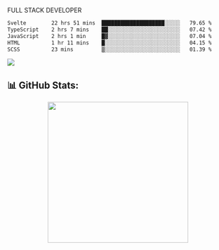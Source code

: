 FULL  STACK DEVELOPER


 <!--START_SECTION:waka-->

```txt
Svelte        22 hrs 51 mins  ████████████████████░░░░░   79.65 %
TypeScript    2 hrs 7 mins    ██░░░░░░░░░░░░░░░░░░░░░░░   07.42 %
JavaScript    2 hrs 1 min     █▓░░░░░░░░░░░░░░░░░░░░░░░   07.04 %
HTML          1 hr 11 mins    █░░░░░░░░░░░░░░░░░░░░░░░░   04.15 %
SCSS          23 mins         ▒░░░░░░░░░░░░░░░░░░░░░░░░   01.39 %
```

<!--END_SECTION:waka-->



  <p align="start">
<a href="https://linkedin.com/in/Abhishek">
<img src="https://skillicons.dev/icons?i=cpp,java,python,html,css,js,postgres,mongodb,linux,bash,git,github,react,express,nodejs,nextjs,gcp,docker,vscode,postman,powershell,githubactions,&theme=dark&perline=10" />
</a>
</p>



## 📊 GitHub Stats:

 <div align="center">

 <!-- github streak start -->

<img width=320 src="https://github-readme-streak-stats.herokuapp.com/?user=Abhishek9503&layout=compact"  />

<!-- github streak end -->
